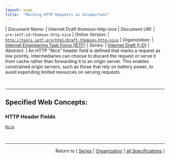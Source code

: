 ```yaml
---
layout: page
title:  "Marking HTTP Requests as Unimportant"
---
```


| *Document Name:* | Internet Draft thomson-http-nice
| *Document URI:* | `urn:ietf:id:thomson-http-nice`
| *Online Version:* | [`http://tools.ietf.org/html/draft-thomson-http-nice`](http://tools.ietf.org/html/draft-thomson-http-nice)
| *Organization:* | [Internet Engineering Task Force (IETF)](..  "List of specification series by this organization")
| *Series:* | [Internet Draft (I-D)](.  "List of specifications in this series")
| *Abstract:* | An HTTP "Nice" header field is defined that marks a request as low priority. Intermediaries can choose to discard the request or serve it from cache rather than forwarding it to an origin server. This enables constrained origin servers, such as those that rely on battery power, to avoid expending limited resources on serving requests.

<br/>
<hr/>

## Specified Web Concepts:

### HTTP Header Fields

[`Nice`](/concepts/http-header/Nice "The &#34;Nice&#34; header field indicates that a request is less important than a request that doesn't bear this header.")



<br/>
<hr/>

<p style="text-align: right">Return to ( <a href="./">Series</a> | <a href="../">Organization</a> | <a href="../../">all Specifications</a> )</p>